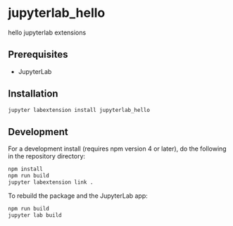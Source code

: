 # jupyterlab_hello

hello jupyterlab extensions


## Prerequisites

* JupyterLab

## Installation

```bash
jupyter labextension install jupyterlab_hello
```

## Development

For a development install (requires npm version 4 or later), do the following in the repository directory:

```bash
npm install
npm run build
jupyter labextension link .
```

To rebuild the package and the JupyterLab app:

```bash
npm run build
jupyter lab build
```

